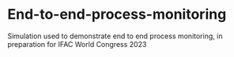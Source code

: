 # End-to-end-process-monitoring
Simulation used to demonstrate end to end process monitoring, in preparation for IFAC World Congress 2023
